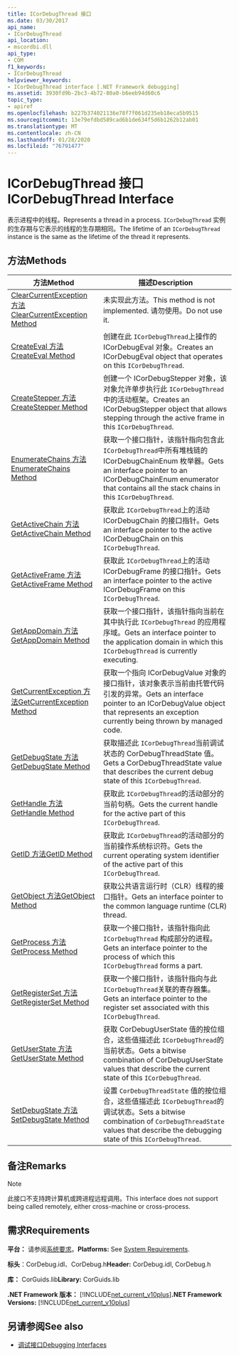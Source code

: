 ```yaml
---
title: ICorDebugThread 接口
ms.date: 03/30/2017
api_name:
- ICorDebugThread
api_location:
- mscordbi.dll
api_type:
- COM
f1_keywords:
- ICorDebugThread
helpviewer_keywords:
- ICorDebugThread interface [.NET Framework debugging]
ms.assetid: 3930fd9b-2bc3-4b72-80a0-b6eeb94d60c6
topic_type:
- apiref
ms.openlocfilehash: b227b374021136e78f7f061d235eb18eca5b9515
ms.sourcegitcommit: 13e79efdbd589cad6b1de634f5d6b1262b12ab01
ms.translationtype: MT
ms.contentlocale: zh-CN
ms.lasthandoff: 01/28/2020
ms.locfileid: "76791477"
---
```

# <a name="icordebugthread-interface"></a><span data-ttu-id="910b7-102">ICorDebugThread 接口</span><span class="sxs-lookup"><span data-stu-id="910b7-102">ICorDebugThread Interface</span></span>
<span data-ttu-id="910b7-103">表示进程中的线程。</span><span class="sxs-lookup"><span data-stu-id="910b7-103">Represents a thread in a process.</span></span> <span data-ttu-id="910b7-104">`ICorDebugThread` 实例的生存期与它表示的线程的生存期相同。</span><span class="sxs-lookup"><span data-stu-id="910b7-104">The lifetime of an `ICorDebugThread` instance is the same as the lifetime of the thread it represents.</span></span>  
  
## <a name="methods"></a><span data-ttu-id="910b7-105">方法</span><span class="sxs-lookup"><span data-stu-id="910b7-105">Methods</span></span>  
  
|<span data-ttu-id="910b7-106">方法</span><span class="sxs-lookup"><span data-stu-id="910b7-106">Method</span></span>|<span data-ttu-id="910b7-107">描述</span><span class="sxs-lookup"><span data-stu-id="910b7-107">Description</span></span>|  
|------------|-----------------|  
|[<span data-ttu-id="910b7-108">ClearCurrentException 方法</span><span class="sxs-lookup"><span data-stu-id="910b7-108">ClearCurrentException Method</span></span>](icordebugthread-clearcurrentexception-method.md)|<span data-ttu-id="910b7-109">未实现此方法。</span><span class="sxs-lookup"><span data-stu-id="910b7-109">This method is not implemented.</span></span> <span data-ttu-id="910b7-110">请勿使用。</span><span class="sxs-lookup"><span data-stu-id="910b7-110">Do not use it.</span></span>|  
|[<span data-ttu-id="910b7-111">CreateEval 方法</span><span class="sxs-lookup"><span data-stu-id="910b7-111">CreateEval Method</span></span>](icordebugthread-createeval-method.md)|<span data-ttu-id="910b7-112">创建在此 `ICorDebugThread`上操作的 ICorDebugEval 对象。</span><span class="sxs-lookup"><span data-stu-id="910b7-112">Creates an ICorDebugEval object that operates on this `ICorDebugThread`.</span></span>|  
|[<span data-ttu-id="910b7-113">CreateStepper 方法</span><span class="sxs-lookup"><span data-stu-id="910b7-113">CreateStepper Method</span></span>](icordebugthread-createstepper-method.md)|<span data-ttu-id="910b7-114">创建一个 ICorDebugStepper 对象，该对象允许单步执行此 `ICorDebugThread`中的活动框架。</span><span class="sxs-lookup"><span data-stu-id="910b7-114">Creates an ICorDebugStepper object that allows stepping through the active frame in this `ICorDebugThread`.</span></span>|  
|[<span data-ttu-id="910b7-115">EnumerateChains 方法</span><span class="sxs-lookup"><span data-stu-id="910b7-115">EnumerateChains Method</span></span>](icordebugthread-enumeratechains-method.md)|<span data-ttu-id="910b7-116">获取一个接口指针，该指针指向包含此 `ICorDebugThread`中所有堆栈链的 ICorDebugChainEnum 枚举器。</span><span class="sxs-lookup"><span data-stu-id="910b7-116">Gets an interface pointer to an ICorDebugChainEnum enumerator that contains all the stack chains in this `ICorDebugThread`.</span></span>|  
|[<span data-ttu-id="910b7-117">GetActiveChain 方法</span><span class="sxs-lookup"><span data-stu-id="910b7-117">GetActiveChain Method</span></span>](icordebugthread-getactivechain-method.md)|<span data-ttu-id="910b7-118">获取此 `ICorDebugThread`上的活动 ICorDebugChain 的接口指针。</span><span class="sxs-lookup"><span data-stu-id="910b7-118">Gets an interface pointer to the active ICorDebugChain on this `ICorDebugThread`.</span></span>|  
|[<span data-ttu-id="910b7-119">GetActiveFrame 方法</span><span class="sxs-lookup"><span data-stu-id="910b7-119">GetActiveFrame Method</span></span>](icordebugthread-getactiveframe-method.md)|<span data-ttu-id="910b7-120">获取此 `ICorDebugThread`上的活动 ICorDebugFrame 的接口指针。</span><span class="sxs-lookup"><span data-stu-id="910b7-120">Gets an interface pointer to the active ICorDebugFrame on this `ICorDebugThread`.</span></span>|  
|[<span data-ttu-id="910b7-121">GetAppDomain 方法</span><span class="sxs-lookup"><span data-stu-id="910b7-121">GetAppDomain Method</span></span>](icordebugthread-getappdomain-method.md)|<span data-ttu-id="910b7-122">获取一个接口指针，该指针指向当前在其中执行此 `ICorDebugThread` 的应用程序域。</span><span class="sxs-lookup"><span data-stu-id="910b7-122">Gets an interface pointer to the application domain in which this `ICorDebugThread` is currently executing.</span></span>|  
|[<span data-ttu-id="910b7-123">GetCurrentException 方法</span><span class="sxs-lookup"><span data-stu-id="910b7-123">GetCurrentException Method</span></span>](icordebugthread-getcurrentexception-method.md)|<span data-ttu-id="910b7-124">获取一个指向 ICorDebugValue 对象的接口指针，该对象表示当前由托管代码引发的异常。</span><span class="sxs-lookup"><span data-stu-id="910b7-124">Gets an interface pointer to an ICorDebugValue object that represents an exception currently being thrown by managed code.</span></span>|  
|[<span data-ttu-id="910b7-125">GetDebugState 方法</span><span class="sxs-lookup"><span data-stu-id="910b7-125">GetDebugState Method</span></span>](icordebugthread-getdebugstate-method.md)|<span data-ttu-id="910b7-126">获取描述此 `ICorDebugThread`当前调试状态的 CorDebugThreadState 值。</span><span class="sxs-lookup"><span data-stu-id="910b7-126">Gets a CorDebugThreadState value that describes the current debug state of this `ICorDebugThread`.</span></span>|  
|[<span data-ttu-id="910b7-127">GetHandle 方法</span><span class="sxs-lookup"><span data-stu-id="910b7-127">GetHandle Method</span></span>](icordebugthread-gethandle-method.md)|<span data-ttu-id="910b7-128">获取此 `ICorDebugThread`的活动部分的当前句柄。</span><span class="sxs-lookup"><span data-stu-id="910b7-128">Gets the current handle for the active part of this `ICorDebugThread`.</span></span>|  
|[<span data-ttu-id="910b7-129">GetID 方法</span><span class="sxs-lookup"><span data-stu-id="910b7-129">GetID Method</span></span>](icordebugthread-getid-method.md)|<span data-ttu-id="910b7-130">获取此 `ICorDebugThread`的活动部分的当前操作系统标识符。</span><span class="sxs-lookup"><span data-stu-id="910b7-130">Gets the current operating system identifier of the active part of this `ICorDebugThread`.</span></span>|  
|[<span data-ttu-id="910b7-131">GetObject 方法</span><span class="sxs-lookup"><span data-stu-id="910b7-131">GetObject Method</span></span>](icordebugthread-getobject-method.md)|<span data-ttu-id="910b7-132">获取公共语言运行时（CLR）线程的接口指针。</span><span class="sxs-lookup"><span data-stu-id="910b7-132">Gets an interface pointer to the common language runtime (CLR) thread.</span></span>|  
|[<span data-ttu-id="910b7-133">GetProcess 方法</span><span class="sxs-lookup"><span data-stu-id="910b7-133">GetProcess Method</span></span>](icordebugthread-getprocess-method.md)|<span data-ttu-id="910b7-134">获取一个接口指针，该指针指向此 `ICorDebugThread` 构成部分的进程。</span><span class="sxs-lookup"><span data-stu-id="910b7-134">Gets an interface pointer to the process of which this `ICorDebugThread` forms a part.</span></span>|  
|[<span data-ttu-id="910b7-135">GetRegisterSet 方法</span><span class="sxs-lookup"><span data-stu-id="910b7-135">GetRegisterSet Method</span></span>](icordebugthread-getregisterset-method.md)|<span data-ttu-id="910b7-136">获取一个接口指针，该指针指向与此 `ICorDebugThread`关联的寄存器集。</span><span class="sxs-lookup"><span data-stu-id="910b7-136">Gets an interface pointer to the register set associated with this `ICorDebugThread`.</span></span>|  
|[<span data-ttu-id="910b7-137">GetUserState 方法</span><span class="sxs-lookup"><span data-stu-id="910b7-137">GetUserState Method</span></span>](icordebugthread-getuserstate-method.md)|<span data-ttu-id="910b7-138">获取 CorDebugUserState 值的按位组合，这些值描述此 `ICorDebugThread`的当前状态。</span><span class="sxs-lookup"><span data-stu-id="910b7-138">Gets a bitwise combination of CorDebugUserState values that describe the current state of this `ICorDebugThread`.</span></span>|  
|[<span data-ttu-id="910b7-139">SetDebugState 方法</span><span class="sxs-lookup"><span data-stu-id="910b7-139">SetDebugState Method</span></span>](icordebugthread-setdebugstate-method.md)|<span data-ttu-id="910b7-140">设置 `CorDebugThreadState` 值的按位组合，这些值描述此 `ICorDebugThread`的调试状态。</span><span class="sxs-lookup"><span data-stu-id="910b7-140">Sets a bitwise combination of `CorDebugThreadState` values that describe the debugging state of this `ICorDebugThread`.</span></span>|  
  
## <a name="remarks"></a><span data-ttu-id="910b7-141">备注</span><span class="sxs-lookup"><span data-stu-id="910b7-141">Remarks</span></span>  
  
> [!NOTE]
> <span data-ttu-id="910b7-142">此接口不支持跨计算机或跨进程远程调用。</span><span class="sxs-lookup"><span data-stu-id="910b7-142">This interface does not support being called remotely, either cross-machine or cross-process.</span></span>  
  
## <a name="requirements"></a><span data-ttu-id="910b7-143">需求</span><span class="sxs-lookup"><span data-stu-id="910b7-143">Requirements</span></span>  
 <span data-ttu-id="910b7-144">**平台：** 请参阅[系统要求](../../../../docs/framework/get-started/system-requirements.md)。</span><span class="sxs-lookup"><span data-stu-id="910b7-144">**Platforms:** See [System Requirements](../../../../docs/framework/get-started/system-requirements.md).</span></span>  
  
 <span data-ttu-id="910b7-145">**标头**：CorDebug.idl、CorDebug.h</span><span class="sxs-lookup"><span data-stu-id="910b7-145">**Header:** CorDebug.idl, CorDebug.h</span></span>  
  
 <span data-ttu-id="910b7-146">**库：** CorGuids.lib</span><span class="sxs-lookup"><span data-stu-id="910b7-146">**Library:** CorGuids.lib</span></span>  
  
 <span data-ttu-id="910b7-147">**.NET Framework 版本：** [!INCLUDE[net_current_v10plus](../../../../includes/net-current-v10plus-md.md)]</span><span class="sxs-lookup"><span data-stu-id="910b7-147">**.NET Framework Versions:** [!INCLUDE[net_current_v10plus](../../../../includes/net-current-v10plus-md.md)]</span></span>  
  
## <a name="see-also"></a><span data-ttu-id="910b7-148">另请参阅</span><span class="sxs-lookup"><span data-stu-id="910b7-148">See also</span></span>

- [<span data-ttu-id="910b7-149">调试接口</span><span class="sxs-lookup"><span data-stu-id="910b7-149">Debugging Interfaces</span></span>](debugging-interfaces.md)

